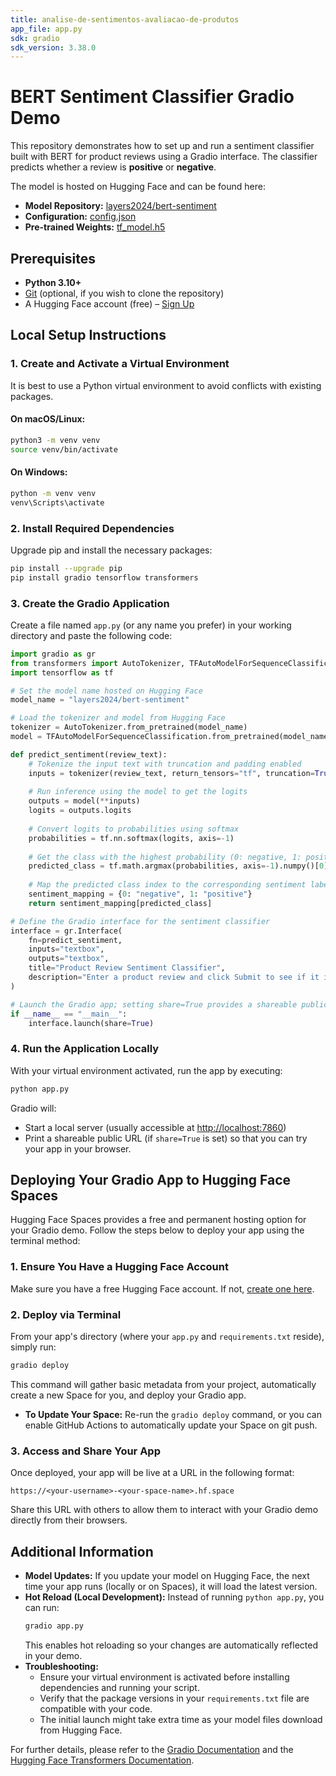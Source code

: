 ```yaml
---
title: analise-de-sentimentos-avaliacao-de-produtos
app_file: app.py
sdk: gradio
sdk_version: 3.38.0
---
```

# BERT Sentiment Classifier Gradio Demo

This repository demonstrates how to set up and run a sentiment classifier built with BERT for product reviews using a Gradio interface. The classifier predicts whether a review is **positive** or **negative**.

The model is hosted on Hugging Face and can be found here:
- **Model Repository:** [layers2024/bert-sentiment](https://huggingface.co/layers2024/bert-sentiment/tree/main)
- **Configuration:** [config.json](https://huggingface.co/layers2024/bert-sentiment/blob/main/config.json)
- **Pre-trained Weights:** [tf_model.h5](https://huggingface.co/layers2024/bert-sentiment/blob/main/tf_model.h5)

## Prerequisites

- **Python 3.10+**
- [Git](https://git-scm.com) (optional, if you wish to clone the repository)
- A Hugging Face account (free) – [Sign Up](https://huggingface.co/join)

## Local Setup Instructions

### 1. Create and Activate a Virtual Environment

It is best to use a Python virtual environment to avoid conflicts with existing packages.

#### On macOS/Linux:
```bash
python3 -m venv venv
source venv/bin/activate
```

#### On Windows:
```bash
python -m venv venv
venv\Scripts\activate
```

### 2. Install Required Dependencies

Upgrade pip and install the necessary packages:
```bash
pip install --upgrade pip
pip install gradio tensorflow transformers
```

### 3. Create the Gradio Application

Create a file named `app.py` (or any name you prefer) in your working directory and paste the following code:

```python
import gradio as gr
from transformers import AutoTokenizer, TFAutoModelForSequenceClassification
import tensorflow as tf

# Set the model name hosted on Hugging Face
model_name = "layers2024/bert-sentiment"

# Load the tokenizer and model from Hugging Face
tokenizer = AutoTokenizer.from_pretrained(model_name)
model = TFAutoModelForSequenceClassification.from_pretrained(model_name)

def predict_sentiment(review_text):
    # Tokenize the input text with truncation and padding enabled
    inputs = tokenizer(review_text, return_tensors="tf", truncation=True, padding=True)
    
    # Run inference using the model to get the logits
    outputs = model(**inputs)
    logits = outputs.logits
    
    # Convert logits to probabilities using softmax
    probabilities = tf.nn.softmax(logits, axis=-1)
    
    # Get the class with the highest probability (0: negative, 1: positive)
    predicted_class = tf.math.argmax(probabilities, axis=-1).numpy()[0]
    
    # Map the predicted class index to the corresponding sentiment label
    sentiment_mapping = {0: "negative", 1: "positive"}
    return sentiment_mapping[predicted_class]

# Define the Gradio interface for the sentiment classifier
interface = gr.Interface(
    fn=predict_sentiment,
    inputs="textbox",
    outputs="textbox",
    title="Product Review Sentiment Classifier",
    description="Enter a product review and click Submit to see if it is positive or negative."
)

# Launch the Gradio app; setting share=True provides a shareable public link (valid for 72 hours)
if __name__ == "__main__":
    interface.launch(share=True)
```

### 4. Run the Application Locally

With your virtual environment activated, run the app by executing:

```bash
python app.py
```

Gradio will:
- Start a local server (usually accessible at [http://localhost:7860](http://localhost:7860))
- Print a shareable public URL (if `share=True` is set) so that you can try your app in your browser.

## Deploying Your Gradio App to Hugging Face Spaces

Hugging Face Spaces provides a free and permanent hosting option for your Gradio demo. Follow the steps below to deploy your app using the terminal method:

### 1. Ensure You Have a Hugging Face Account
Make sure you have a free Hugging Face account. If not, [create one here](https://huggingface.co/join).

### 2. Deploy via Terminal

From your app's directory (where your `app.py` and `requirements.txt` reside), simply run:

```bash
gradio deploy
```

This command will gather basic metadata from your project, automatically create a new Space for you, and deploy your Gradio app.  
- **To Update Your Space:** Re-run the `gradio deploy` command, or you can enable GitHub Actions to automatically update your Space on git push.

### 3. Access and Share Your App

Once deployed, your app will be live at a URL in the following format:

```
https://<your-username>-<your-space-name>.hf.space
```

Share this URL with others to allow them to interact with your Gradio demo directly from their browsers.

## Additional Information

- **Model Updates:** If you update your model on Hugging Face, the next time your app runs (locally or on Spaces), it will load the latest version.
- **Hot Reload (Local Development):** Instead of running `python app.py`, you can run:
  ```bash
  gradio app.py
  ```
  This enables hot reloading so your changes are automatically reflected in your demo.
- **Troubleshooting:**
  - Ensure your virtual environment is activated before installing dependencies and running your script.
  - Verify that the package versions in your `requirements.txt` file are compatible with your code.
  - The initial launch might take extra time as your model files download from Hugging Face.

For further details, please refer to the [Gradio Documentation](https://gradio.app/docs/) and the [Hugging Face Transformers Documentation](https://huggingface.co/docs/transformers).